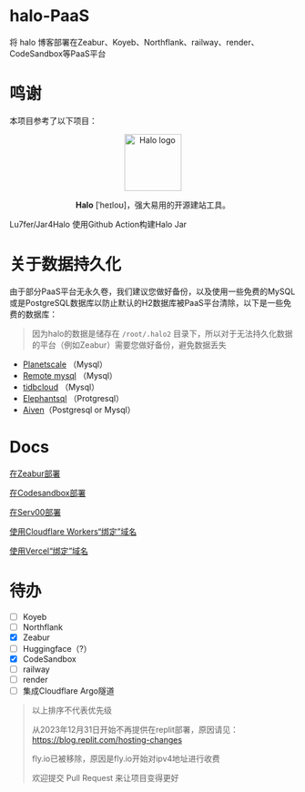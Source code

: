 # halo-PaaS

将 halo 博客部署在Zeabur、Koyeb、Northflank、railway、render、CodeSandbox等PaaS平台


# 鸣谢
本项目参考了以下项目：
<p align="center">
    <a href="https://halo.run" target="_blank" rel="noopener noreferrer">
        <img width="100" src="https://halo.run/logo" alt="Halo logo" />
    </a>
</p>
<p align="center"><b>Halo</b> [ˈheɪloʊ]，强大易用的开源建站工具。</p>


Lu7fer/Jar4Halo 使用Github Action构建Halo Jar

# 关于数据持久化
由于部分PaaS平台无永久卷，我们建议您做好备份，以及使用一些免费的MySQL或是PostgreSQL数据库以防止默认的H2数据库被PaaS平台清除，以下是一些免费的数据库：

> 因为halo的数据是储存在 `/root/.halo2` 目录下，所以对于无法持久化数据的平台（例如Zeabur）需要您做好备份，避免数据丢失

- [Planetscale](https://app.planetscale.com/) （Mysql）
- [Remote mysql](https://remotemysql.com/) （Mysql）
- [tidbcloud](https://tidbcloud.com) （Mysql）
- [Elephantsql](https://www.elephantsql.com/) （Protgresql）
- [Aiven](https://console.aiven.io/)（Postgresql or Mysql）

# Docs

[在Zeabur部署](https://github.com/V-Official-233/halo-PaaS/blob/main/docs/Zeabur.md)

[在Codesandbox部署](https://github.com/V-Official-233/halo-PaaS/blob/main/docs/Codesandbox.md)

[在Serv00部署](https://github.com/V-Official-233/halo-PaaS/blob/main/docs/Serv00.md)

[使用Cloudflare Workers“绑定”域名](https://github.com/V-Official-233/halo-PaaS/blob/main/docs/Cloudflare-Workers.md)

[使用Vercel“绑定”域名](https://github.com/V-Official-233/halo-PaaS/blob/main/docs/Vercel.md)


# 待办
- [ ] Koyeb
- [ ] Northflank
- [x] Zeabur
- [ ] Huggingface（?）
- [x] CodeSandbox
- [ ] railway
- [ ] render
- [ ] 集成Cloudflare Argo隧道

> 以上排序不代表优先级
>
> 从2023年12月31日开始不再提供在replit部署，原因请见：https://blog.replit.com/hosting-changes
>
> fly.io已被移除，原因是fly.io开始对ipv4地址进行收费
> 
> 欢迎提交 Pull Request 来让项目变得更好
